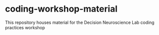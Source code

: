 # coding-workshop-material
This repository houses material for the Decision Neuroscience Lab coding practices workshop
